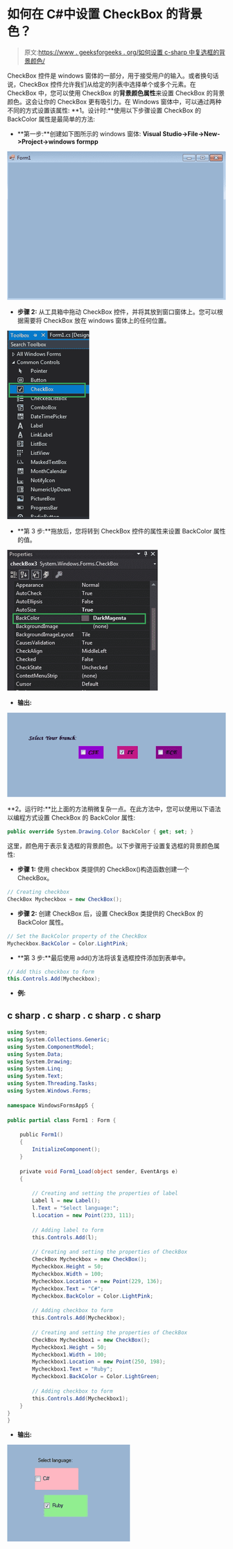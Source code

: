 # 如何在 C#中设置 CheckBox 的背景色？

> 原文:[https://www . geeksforgeeks . org/如何设置 c-sharp 中复选框的背景颜色/](https://www.geeksforgeeks.org/how-to-set-the-background-color-of-the-checkbox-in-c-sharp/)

CheckBox 控件是 windows 窗体的一部分，用于接受用户的输入。或者换句话说，CheckBox 控件允许我们从给定的列表中选择单个或多个元素。在 CheckBox 中，您可以使用 CheckBox 的**背景颜色属性**来设置 CheckBox 的背景颜色。这会让你的 CheckBox 更有吸引力。在 Windows 窗体中，可以通过两种不同的方式设置该属性:
**1。设计时:**使用以下步骤设置 CheckBox 的 BackColor 属性是最简单的方法:

*   **第一步:**创建如下图所示的 windows 窗体:
    **Visual Studio->File->New->Project->windows formpp**

![](img/2ddebe34e4657619941285899ab3c91f.png)

*   **步骤 2:** 从工具箱中拖动 CheckBox 控件，并将其放到窗口窗体上。您可以根据需要将 CheckBox 放在 windows 窗体上的任何位置。

![](img/e7225de327187dbfa4127c7ddbf8a761.png)

*   **第 3 步:**拖放后，您将转到 CheckBox 控件的属性来设置 BackColor 属性的值。

![](img/180ce62355548abc9682e2e34cd18512.png)

*   **输出:**

![](img/40d77c8909e8572512904b2d59c1504f.png)

**2。运行时:**比上面的方法稍微复杂一点。在此方法中，您可以使用以下语法以编程方式设置 CheckBox 的 BackColor 属性:

```cs
public override System.Drawing.Color BackColor { get; set; }
```

这里，颜色用于表示复选框的背景颜色。以下步骤用于设置复选框的背景颜色属性:

*   **步骤 1:** 使用 checkbox 类提供的 CheckBox()构造函数创建一个 CheckBox。

```cs
// Creating checkbox
CheckBox Mycheckbox = new CheckBox();
```

*   **步骤 2:** 创建 CheckBox 后，设置 CheckBox 类提供的 CheckBox 的 BackColor 属性。

```cs
// Set the BackColor property of the CheckBox
Mycheckbox.BackColor = Color.LightPink;
```

*   **第 3 步:**最后使用 add()方法将该复选框控件添加到表单中。

```cs
// Add this checkbox to form
this.Controls.Add(Mycheckbox);
```

*   **例:**

## c sharp . c sharp . c sharp . c sharp

```cs
using System;
using System.Collections.Generic;
using System.ComponentModel;
using System.Data;
using System.Drawing;
using System.Linq;
using System.Text;
using System.Threading.Tasks;
using System.Windows.Forms;

namespace WindowsFormsApp5 {

public partial class Form1 : Form {

    public Form1()
    {
        InitializeComponent();
    }

    private void Form1_Load(object sender, EventArgs e)
    {

        // Creating and setting the properties of label
        Label l = new Label();
        l.Text = "Select language:";
        l.Location = new Point(233, 111);

        // Adding label to form
        this.Controls.Add(l);

        // Creating and setting the properties of CheckBox
        CheckBox Mycheckbox = new CheckBox();
        Mycheckbox.Height = 50;
        Mycheckbox.Width = 100;
        Mycheckbox.Location = new Point(229, 136);
        Mycheckbox.Text = "C#";
        Mycheckbox.BackColor = Color.LightPink;

        // Adding checkbox to form
        this.Controls.Add(Mycheckbox);

        // Creating and setting the properties of CheckBox
        CheckBox Mycheckbox1 = new CheckBox();
        Mycheckbox1.Height = 50;
        Mycheckbox1.Width = 100;
        Mycheckbox1.Location = new Point(250, 198);
        Mycheckbox1.Text = "Ruby";
        Mycheckbox1.BackColor = Color.LightGreen;

        // Adding checkbox to form
        this.Controls.Add(Mycheckbox1);
    }
}
}
```

*   **输出:**

![](img/ac01ea5cada9b8a37395d1e058c2ae56.png)